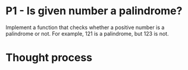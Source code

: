 # P1 - Is given number a palindrome?
Implement a function that checks whether a positive number is a palindrome or not. For example, 121 is a palindrome, but 123 is not.

# Thought process
